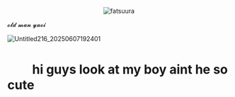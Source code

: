 <p align="center"> <img src="https://komarev.com/ghpvc/?username=fatsuura&label=🫧&color=9AD9BD&style=flat" alt="fatsuura" /> </p>
                     𝓸𝓵𝓭 𝓶𝓪𝓷 𝔂𝓪𝓸𝓲
                     
![Untitled216_20250607192401](https://github.com/user-attachments/assets/bf659219-1bf5-4768-a593-e17e93e7261e)
# 　　hi guys look at my boy aint he so cute
